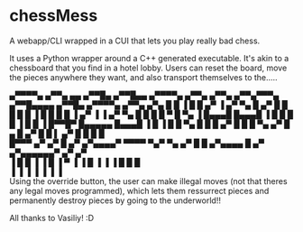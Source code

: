 # chessMess
A webapp/CLI wrapped in a CUI that lets you play really bad chess.

It uses a Python wrapper around a C++ generated executable. It's akin to a chessboard that you find in a hotel lobby.
Users can reset the board, move the pieces anywhere they want, and also transport themselves to the.....

 ▄▀▀▀▀▄  ▄▀▀▄ ▄▄   ▄▀▀█▄   ▄▀▀█▄▄   ▄▀▀▀▀▄   ▄▀▀▄    ▄▀▀▄      ▄▀▀▄▀▀▀▄  ▄▀▀█▄▄▄▄  ▄▀▀█▄   ▄▀▀▀▀▄      ▄▀▀▄ ▄▀▄ 
█ █   ▐ █  █   ▄▀ ▐ ▄▀ ▀▄ █ ▄▀   █ █      █ █   █    ▐  █     █   █   █ ▐  ▄▀   ▐ ▐ ▄▀ ▀▄ █    █      █  █ ▀  █ 
   ▀▄   ▐  █▄▄▄█    █▄▄▄█ ▐ █    █ █      █ ▐  █        █     ▐  █▀▀█▀    █▄▄▄▄▄    █▄▄▄█ ▐    █      ▐  █    █ 
▀▄   █     █   █   ▄▀   █   █    █ ▀▄    ▄▀   █   ▄    █       ▄▀    █    █    ▌   ▄▀   █     █         █    █  
 █▀▀▀     ▄▀  ▄▀  █   ▄▀   ▄▀▄▄▄▄▀   ▀▀▀▀      ▀▄▀ ▀▄ ▄▀      █     █    ▄▀▄▄▄▄   █   ▄▀    ▄▀▄▄▄▄▄▄▀ ▄▀   ▄▀   
 ▐       █   █    ▐   ▐   █     ▐                    ▀        ▐     ▐    █    ▐   ▐   ▐     █         █    █    
         ▐   ▐            ▐                                              ▐                  ▐         ▐    ▐    
Using the override button, the user can make illegal moves (not that theres any legal moves programmed), which lets them ressurrect pieces and 
permanently destroy pieces by going to the underworld!!


All thanks to Vasiliy! :D
